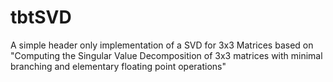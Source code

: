 # tbtSVD
A simple header only implementation of a SVD for 3x3 Matrices based on "Computing the Singular Value Decomposition of 3x3 matrices with minimal branching and elementary floating point operations"

